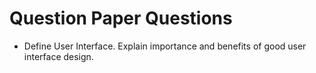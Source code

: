 # Question Paper Questions

- Define User Interface. Explain importance and benefits of good user interface design.